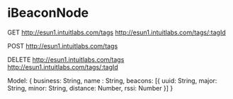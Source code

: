 iBeaconNode
===========

GET
http://esun1.intuitlabs.com/tags
http://esun1.intuitlabs.com/tags/:tagId

POST
http://esun1.intuitlabs.com/tags

DELETE
http://esun1.intuitlabs.com/tags
http://esun1.intuitlabs.com/tags/:tagId

Model:
    {
        business: String,
        name : String,
        beacons: [{
            uuid: String,
            major: String,
            minor: String,
            distance: Number,
            rssi: Number
        }]
    }